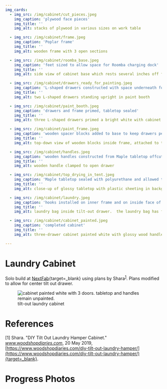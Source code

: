 ```yaml
---
img_cards: 
  - img_src: /img/cabinet/cut_pieces.jpeg
    img_caption: 'plywood face pieces'
    img_title: ''
    img_alt: stacks of plywood in various sizes on work table

  - img_src: /img/cabinet/frame.jpeg
    img_caption: 'Poplar frame'
    img_title: ''
    img_alt: wooden frame with 3 open sections

  - img_src: /img/cabinet/roomba_base.jpeg
    img_caption: 'feet sized to allow space for Roomba charging dock'
    img_title: ''
    img_alt: side view of cabinet base which rests several inches off floor

  - img_src: /img/cabinet/drawers_ready_for_painting.jpeg
    img_caption: 'L-shaped drawers constructed with space underneath for hidden hinge'
    img_title: ''
    img_alt: two L-shaped drawers standing upright in paint booth

  - img_src: /img/cabinet/paint_booth.jpeg
    img_caption: 'drawers and frame primed, tabletop sealed'
    img_title: ''
    img_alt: three L-shaped drawers primed a bright white with cabinet frame in the background

  - img_src: /img/cabinet/paint_frame.jpeg
    img_caption: 'wooden spacer blocks added to base to keep drawers perpendicular'
    img_title: ''
    img_alt: top-down view of wooden blocks inside frame, attached to the bottom panel.  the blocks have screws sticking out of the top.

  - img_src: /img/cabinet/handles.jpeg
    img_caption: 'wooden handles constructed from Maple tabletop offcuts'
    img_title: ''
    img_alt: wooden handle clamped to open drawer

  - img_src: /img/cabinet/top_drying_in_tent.jpeg
    img_caption: 'Maple tabletop sealed with polyurethane and allowed to dry inside tent to prevent sawdust from sticking'
    img_title: ''
    img_alt: close-up of glossy tabletop with plastic sheeting in background

  - img_src: /img/cabinet/laundry.jpeg
    img_caption: 'hooks installed on inner frame and on inside face of drawer to keep laundry bag upright'
    img_title: ''
    img_alt: laundry bag inside tilt-out drawer.  the laundry bag has fabric handles which are hooked to the underside of the tabletop and to the inside face of the drawer.

  - img_src: /img/cabinet/cabinet_painted.jpeg
    img_caption: 'completed cabinet'
    img_title: ''
    img_alt: three-drawer cabinet painted white with glossy wood handles and tabletop

---
```


# Laundry Cabinet

Solo build at [NextFab](https://nextfab.com/location/south-philadelphia/){target=_blank} using plans by Shara<sup>[1](./#references)</sup>.  Plans modified to allow for center tilt out drawer.  

<section>
  <figure>
    <img
      src="/img/cabinet/cabinet_painted.jpeg"
      alt="cabinet painted white with 3 doors.  tabletop and handles remain unpainted. "
      title=""
    />
    <figcaption>tilt-out laundry cabinet</figcaption>
  </figure>
</section>

# References

[1] Shara.  "DIY Tilt Out Laundry Hamper Cabinet."  *www.woodshopdiaries.com*, 20 May 2019, [https://www.woodshopdiaries.com/diy-tilt-out-laundry-hamper/](https://www.woodshopdiaries.com/diy-tilt-out-laundry-hamper/){target=_blank}.


# Progress Photos